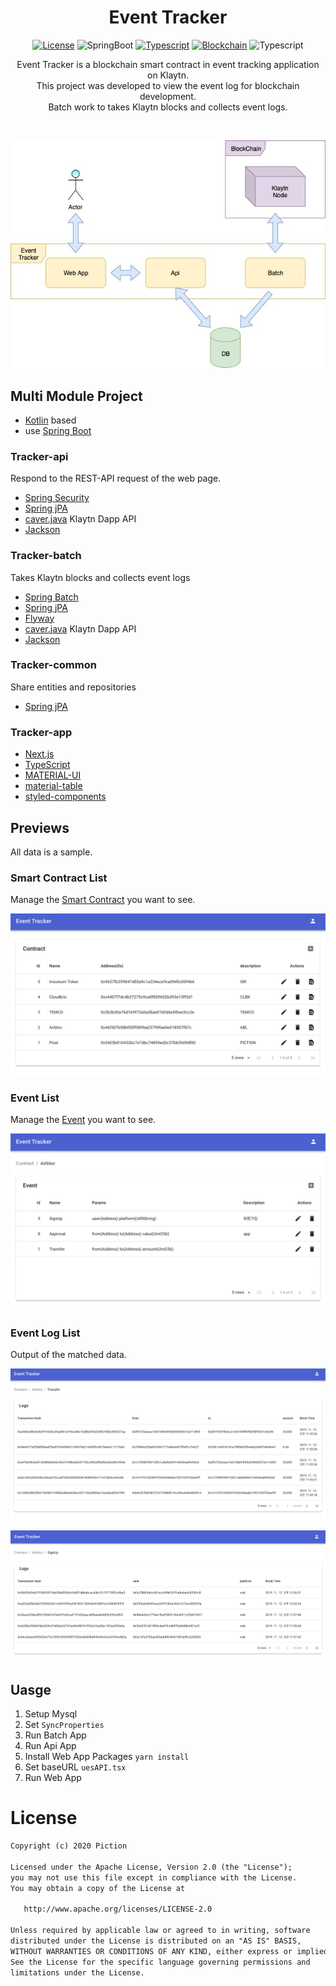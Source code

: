<h1 align="center">Event Tracker</h1>

<p align="center">
  <a href="https://opensource.org/licenses/Apache-2.0"><img alt="License" src="https://img.shields.io/badge/License-Apache%202.0-blue.svg"/></a>
  <img alt="SpringBoot" src="https://img.shields.io/badge/Spring--boot-2.1.4-green"/>
  <a href="https://nextjs.org/learn/excel/typescript"><img alt="Typescript" src="https://img.shields.io/badge/Typescript-Next.js-blue"/></a>
   <a href="https://www.klaytn.com"><img alt="Blockchain" src="https://img.shields.io/badge/Blockchain-Klaytn-blue"/></a>
  <img alt="Typescript" src="https://badges.frapsoft.com/os/v1/open-source.svg?v=103"/>
</p>

<p align="center">  
  Event Tracker is a blockchain smart contract in event tracking application on Klaytn.<br>
  This project was developed to view the event log for blockchain development.<br>
  Batch work to takes Klaytn blocks and collects event logs.
</p>
</br>

<p align="center">
  <img src="/preview/diagram.jpg"/>
</p>


## Multi Module Project
- [Kotlin](https://kotlinlang.org/) based
- use [Spring Boot](https://spring.io/projects/spring-boot)

### Tracker-api
Respond to the REST-API request of the web page.
- [Spring Security](https://spring.io/projects/spring-security)
- [Spring jPA](https://spring.io/projects/spring-data-jpa)
- [caver.java](https://github.com/klaytn/caver-java) Klaytn Dapp API
- [Jackson](https://github.com/FasterXML/jackson)

### Tracker-batch
Takes Klaytn blocks and collects event logs
- [Spring Batch](https://spring.io/projects/spring-batch)
- [Spring jPA](https://spring.io/projects/spring-data-jpa)
- [Flyway](https://flywaydb.org/)
- [caver.java](https://github.com/klaytn/caver-java) Klaytn Dapp API
- [Jackson](https://github.com/FasterXML/jackson)

### Tracker-common
Share entities and repositories
- [Spring jPA](https://spring.io/projects/spring-data-jpa)

### Tracker-app
- [Next.js](https://nextjs.org/)
- [TypeScript](https://www.typescriptlang.org/)
- [MATERIAL-UI](https://material-ui.com/)
- [material-table](https://material-table.com/#/)
- [styled-components](https://styled-components.com/)

## Previews
All data is a sample.

### Smart Contract List
Manage the [Smart Contract](https://docs.klaytn.com/klaytn/design/computation/klaytn-smart-contract) you want to see.
<p align="center">
  <img src="/preview/contract.png"/>
</p>

### Event List
Manage the [Event](https://solidity.readthedocs.io/en/v0.6.12/contracts.html?highlight=event#events) you want to see.
<p align="center">
  <img src="/preview/event.png"/>
</p>

### Event Log List
Output of the matched data.
<p align="center">
  <img src="/preview/transfer.png"/>
</p>

<p align="center">
  <img src="/preview/signup.png"/>
</p>

## Uasge
1. Setup Mysql
2. Set `SyncProperties`
3. Run Batch App
4. Run Api App
5. Install Web App Packages `yarn install`
6. Set baseURL `uesAPI.tsx`
7. Run Web App

# License
```xml
Copyright (c) 2020 Piction

Licensed under the Apache License, Version 2.0 (the "License");
you may not use this file except in compliance with the License.
You may obtain a copy of the License at

   http://www.apache.org/licenses/LICENSE-2.0

Unless required by applicable law or agreed to in writing, software
distributed under the License is distributed on an "AS IS" BASIS,
WITHOUT WARRANTIES OR CONDITIONS OF ANY KIND, either express or implied.
See the License for the specific language governing permissions and
limitations under the License.
```

